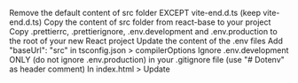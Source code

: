 Remove the default content of src folder EXCEPT vite-end.d.ts (keep vite-end.d.ts)
Copy the content of src folder from react-base to your project
Copy .prettierrc, .prettierignore, .env.development and .env.production to the root of your new React project
Update the content of the .env files
Add "baseUrl": "src" in tsconfig.json > compilerOptions
Ignore .env.development ONLY (do not ignore .env.production) in your .gitignore file (use "# Dotenv" as header comment)
In index.html > Update <title> tag and <script type="module" src="/src/[main.tsx INTO index.tsx]"></script>

Run this long pnpm command:
pnpm add @tanstack/react-query recoil @mui/material @mui/icons-material @mui/x-data-grid @mui/lab react-router-dom json-schema @types/json-schema @rjsf/mui @rjsf/core @rjsf/validator-ajv8 @rjsf/utils lodash @types/lodash axios react-dropzone react-compound-timer sass vite-tsconfig-paths tslib

Add tsconfigPaths() as element in the array "defineConfig" > "plugins" in the file vite.config.ts (plugins: [react(), tsconfigPaths()])
import tsconfigPaths from "vite-tsconfig-paths"; (if not detected)
